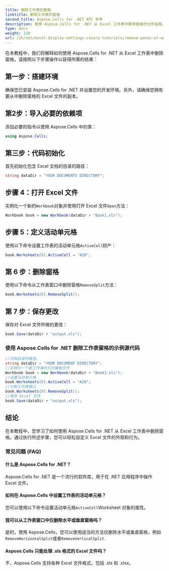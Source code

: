 ```yaml
---
title: 删除工作表的窗格
linktitle: 删除工作表的窗格
second_title: Aspose.Cells for .NET API 参考
description: 使用 Aspose.Cells for .NET 从 Excel 工作表中删除窗格的分步指南。
type: docs
weight: 120
url: /zh/net/excel-display-settings-csharp-tutorials/remove-panes-of-worksheet/
---
```

在本教程中，我们将解释如何使用 Aspose.Cells for .NET 从 Excel 工作表中删除窗格。请按照以下步骤操作以获得所需的结果：

## 第一步：搭建环境

确保您已安装 Aspose.Cells for .NET 并设置您的开发环境。另外，请确保您拥有要从中删除窗格的 Excel 文件的副本。

## 第2步：导入必要的依赖项

添加必要的指令以使用 Aspose.Cells 中的类：

```csharp
using Aspose.Cells;
```

## 第三步：代码初始化

首先初始化包含 Excel 文档的目录的路径：

```csharp
string dataDir = "YOUR DOCUMENTS DIRECTORY";
```

## 步骤 4：打开 Excel 文件

实例化一个新的`Workbook`对象并使用打开 Excel 文件`Open`方法：

```csharp
Workbook book = new Workbook(dataDir + "Book1.xls");
```

## 步骤 5：定义活动单元格

使用以下命令设置工作表的活动单元格`ActiveCell`财产：

```csharp
book.Worksheets[0].ActiveCell = "A20";
```

## 第 6 步：删除窗格

使用以下命令从工作表窗口中删除窗格`RemoveSplit`方法：

```csharp
book.Worksheets[0].RemoveSplit();
```

## 第 7 步：保存更改

保存对 Excel 文件所做的更改：

```csharp
book.Save(dataDir + "output.xls");
```

### 使用 Aspose.Cells for .NET 删除工作表窗格的示例源代码 
```csharp
//文档目录的路径。
string dataDir = "YOUR DOCUMENT DIRECTORY";
//实例化一个新工作簿并打开模板文件
Workbook book = new Workbook(dataDir + "Book1.xls");
//设置活动单元格
book.Worksheets[0].ActiveCell = "A20";
//分割工作表窗口
book.Worksheets[0].RemoveSplit();
//保存 Excel 文件
book.Save(dataDir + "output.xls");
```

## 结论

在本教程中，您学习了如何使用 Aspose.Cells for .NET 从 Excel 工作表中删除窗格。通过执行所述步骤，您可以轻松自定义 Excel 文件的外观和行为。

### 常见问题 (FAQ)

#### 什么是 Aspose.Cells for .NET？

Aspose.Cells for .NET 是一个流行的软件库，用于在 .NET 应用程序中操作 Excel 文件。

#### 如何在 Aspose.Cells 中设置工作表的活动单元格？

您可以使用以下命令设置活动单元格`ActiveCell`Worksheet 对象的属性。

#### 我可以从工作表窗口中仅删除水平或垂直窗格吗？

是的，使用 Aspose.Cells，您可以使用适当的方法仅删除水平或垂直窗格，例如`RemoveHorizontalSplit`或者`RemoveVerticalSplit`.

#### Aspose.Cells 只能处理 .xls 格式的 Excel 文件吗？

不，Aspose.Cells 支持各种 Excel 文件格式，包括 .xls 和 .xlsx。
	